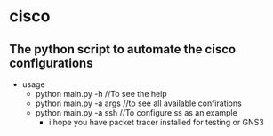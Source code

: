 # cisco
## The python script to automate the cisco configurations
- usage
    - python main.py -h //To see the help
    - python main.py -a args //to see all available confirations
    - python main.py -a ssh //To configure ss as an example
        - i hope you have packet tracer installed for testing or GNS3